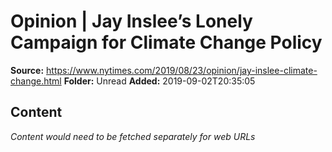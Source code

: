 # Opinion | Jay Inslee’s Lonely Campaign for Climate Change Policy

**Source:** https://www.nytimes.com/2019/08/23/opinion/jay-inslee-climate-change.html
**Folder:** Unread
**Added:** 2019-09-02T20:35:05




## Content
*Content would need to be fetched separately for web URLs*
